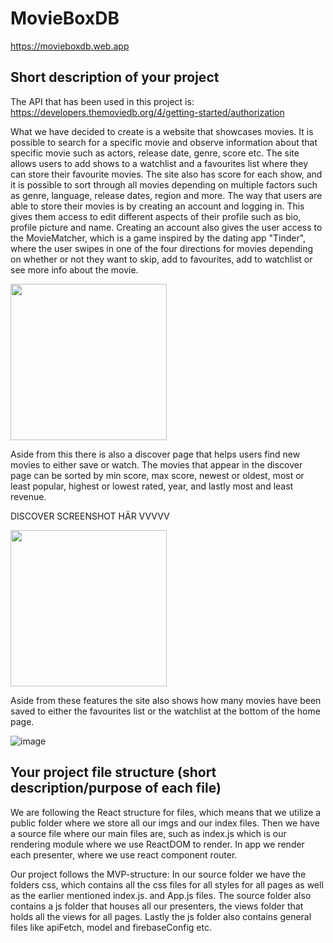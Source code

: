 # MovieBoxDB

https://movieboxdb.web.app

## Short description of your project

The API that has been used in this project is:
https://developers.themoviedb.org/4/getting-started/authorization

What we have decided to create is a website that showcases
movies. It is possible to search for a specific 
movie and observe information about that specific movie 
such as actors, release date, genre, score etc. The site allows
users to add shows to a watchlist and a favourites list where
they can store their favourite movies. The site also has score for each
show, and it is possible to sort through all movies depending on
multiple factors such as genre, language, release dates, region
and more. The way that users are able to store their movies
is by creating an account and logging in. This gives them
access to edit different aspects of their profile such as
bio, profile picture and name. Creating an account also
gives the user access to the MovieMatcher, which is a game
inspired by the dating app "Tinder", where the user swipes 
in one of the four directions for movies depending on
whether or not they want to skip, add to favourites, add to
watchlist or see more info about the movie. 

<img src="https://github.com/CasperKristiansson/MovieBoxDB/blob/master/readme-images/ezgif.com-gif-maker%20(4).gif" width="250">

Aside from this there is also a discover page that helps users find new 
movies to either save or watch. The movies that appear in
the discover page can be sorted by min score, max score, newest 
or oldest, most or least popular, highest or lowest rated, year,
and lastly most and least revenue. 

DISCOVER SCREENSHOT HÄR VVVVV

<img src="" width="250">

Aside from these features the
site also shows how many movies have been saved to either the
favourites list or the watchlist at the bottom of the home page.

![image](https://user-images.githubusercontent.com/86981714/146510404-be758eb8-a6fe-4d84-86d0-3a0c2f62f493.png)


## Your project file structure (short description/purpose of each file)
We are following the React structure for files, which means that
we utilize a public folder where we store all our imgs and our 
index files. Then we have a source file where our main files are, such as
index.js which is our rendering module where we use ReactDOM to render.
In app we render each presenter, where we use react component router.

Our project follows the MVP-structure:
In our source folder we have the folders css, which contains all the css
files for all styles for all pages as well as the earlier mentioned index.js.
and App.js files. The source folder also contains a js folder that houses 
all our presenters, the views folder that holds all the views for all pages.
Lastly the js folder also contains general files like apiFetch, model and 
firebaseConfig etc.




